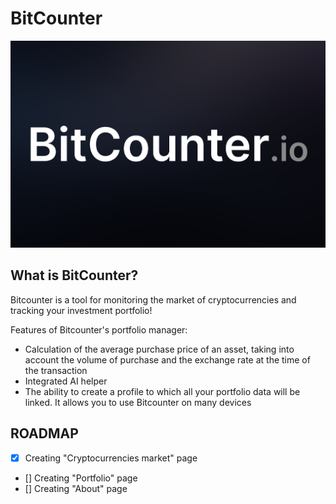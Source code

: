 # BitCounter

<img src="./static/Banner.png"/>

## What is BitCounter?

Bitcounter is a tool for monitoring the market of cryptocurrencies and tracking your investment portfolio!

Features of Bitcounter's portfolio manager:

- Calculation of the average purchase price of an asset, taking into account the volume of purchase and the exchange rate at the time of the transaction
- Integrated AI helper
- The ability to create a profile to which all your portfolio data will be linked. It allows you to use Bitcounter on many devices

## ROADMAP

- [x] Creating "Cryptocurrencies market" page
- [] Creating "Portfolio" page
- [] Creating "About" page
